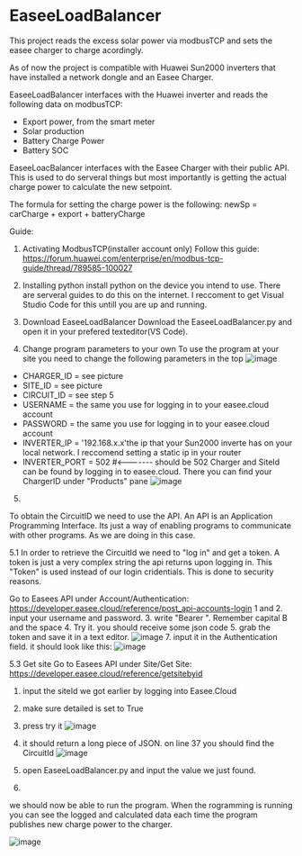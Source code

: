 # EaseeLoadBalancer

This project reads the excess solar power via modbusTCP and sets the easee charger to charge acordingly.

As of now the project is compatible with Huawei Sun2000 inverters that have installed a network dongle and an Easee Charger.

EaseeLoadBalancer interfaces with the Huawei inverter and reads the following data on modbusTCP:
- Export power, from the smart meter
- Solar production
- Battery Charge Power
- Battery SOC

EaseeLoacBalancer interfaces with the Easee Charger with their public API. This is used to do serveral things but most importantly is getting the actual charge power to calculate the new setpoint.

The formula for setting the charge power is the following:
newSp = carCharge + export + batteryCharge


Guide:

1.  Activating ModbusTCP(installer account only)
Follow this guide: https://forum.huawei.com/enterprise/en/modbus-tcp-guide/thread/789585-100027

2.  Installing python
install python on the device you intend to use. There are serveral guides to do this on the internet. I reccoment to get Visual Studio Code for this untill you are up and running.

3.  Download EaseeLoadBalancer
Download the EaseeLoadBalancer.py and open it in your prefered texteditor(VS Code).

4.  Change program parameters to your own
To use the program at your site you need to change the following parameters in the top
![image](https://user-images.githubusercontent.com/7197181/196762740-3fb3c0ef-3299-46db-8aea-d2b138be7350.png)


- CHARGER_ID = see picture
- SITE_ID = see picture
- CIRCUIT_ID = see step 5
- USERNAME = the same you use for logging in to your easee.cloud account
- PASSWORD = the same you use for logging in to your easee.cloud account
- INVERTER_IP = '192.168.x.x'the ip that your Sun2000 inverte has on your local network. I reccomend setting a static ip in your router
- INVERTER_PORT = 502           #<------- should be 502
Charger and SiteId can be found by logging in to easee.cloud. There you can find your ChargerID under "Products" pane
![image](https://user-images.githubusercontent.com/7197181/196766935-a1aa9b99-668e-4404-97b6-ca071ec91f66.png)

5.
To obtain the CircuitID we need to use the API. An API is an Application Programming Interface. Its just a way of enabling programs to communicate with other programs. As we are doing in this case.

5.1
In order to retrieve the CircuitId we need to "log in" and get a token. A token is just a very complex string the api returns upon logging in. This "Token" is used instead of our login cridentials. This is done to security reasons.

Go to Easees API under Account/Authentication: https://developer.easee.cloud/reference/post_api-accounts-login
  1 and 2. input your username and password.
  3. write "Bearer ".   Remember capital B and the space
  4. Try it. you should receive some json code
  5. grab the token and save it in a text editor.
  ![image](https://user-images.githubusercontent.com/7197181/196770468-e2e49228-6090-45d5-90ad-6e420be97d21.png)
  7. input it in the Authentication field. it should look like this:
  ![image](https://user-images.githubusercontent.com/7197181/196771354-3274acf2-bd69-451a-b63f-f7a1a7d9f08b.png)

5.3 Get site
Go to Easees API under Site/Get Site:  https://developer.easee.cloud/reference/getsitebyid
  1. input the siteId we got earlier by logging into Easee.Cloud
  2. make sure detailed is set to True
  3. press try it
  ![image](https://user-images.githubusercontent.com/7197181/196772350-dca19b13-1e25-43ab-8d4c-2eb8742e83d6.png)
  5. it should return a long piece of JSON. on line 37 you should find the CircuitId
  ![image](https://user-images.githubusercontent.com/7197181/196772532-1f3fd74e-c6e5-4e6e-9494-7e51c65822d6.png)
  7. open EaseeLoadBalancer.py and input the value we just found.

6.
we should now be able to run the program.
When the rogramming is running you can see the logged and calculated data each time the program publishes new charge power to the charger.

![image](https://user-images.githubusercontent.com/7197181/196727816-9e2dd127-b4c4-4b43-bf59-671239491eee.png)
